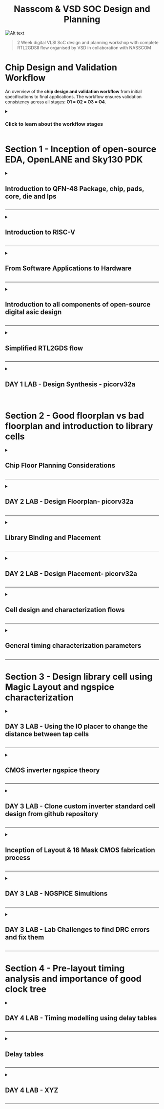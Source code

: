 <div align="center">

# Nasscom & VSD SOC Design and Planning

</div>


![Alt text](assets/Cover.png)
> 2 Week digital VLSI SoC design and planning workshop with complete RTL2GDSII flow organised by VSD in collaboration with NASSCOM

<p align="justify"> 

# Chip Design and Validation Workflow

An overview of the **chip design and validation workflow** from initial specifications to final applications. The workflow ensures validation consistency across all stages: **O1 = O2 = O3 = O4**.  

<details><summary> 
  
### Click to learn about the workflow stages </summary>

## **Workflow Stages**

### **O1: Specifications (C Model)**
- The design begins with defining specifications in a high-level **C model**.
- A **testbench** (in C language) is used to validate functionality early on.

---

### **O2: RTL Design (Verilog)**
- The hardware is implemented as a **soft copy** using **RTL (Verilog)**.
- Major components:
  - **Processor**
  - **Peripherals/IPs**
  - **Analog IPs**
- The design is synthesized, producing a **Gate-Level Netlist** for further validation.

---

### **O3: SoC Integration**
- Modules (processor, peripherals, macros, and analog IPs) are integrated into a **System-on-Chip (SoC)**.
- Physical design steps include:
  - **Floorplanning**
  - **Placement**
  - **Routing**
- The design undergoes:
  - **Design Rule Checks (DRC)**
  - **Layout vs. Schematic (LVS)**  
- Output: **GDSII file** for fabrication.
  
---

### **O4: Final Chip Design**
- The final chip design includes **peripherals** operating in the target frequency range.
- The **testbench** continues validating the design to ensure:
  - **O1 = O2 = O3 = O4**

---

Below are the diagrams that visually represent the chip design workflow:

### Workflow Stages (O1 to O3)
<div align="center">
  <img src="assets/Chipdesign1.jpg" alt="Chip Design Workflow - O1 to O3">
</div>

### Final Validation and Applications (O4)
<div align="center">
  <img src="assets/Chipdesign2.jpg" alt="Chip Design Validation and Applications - O4">
</div>
</details>
</p>

# Section 1 - Inception of open-source EDA, OpenLANE and Sky130 PDK 

<details>
<summary> 

## Introduction to QFN-48 Package, chip, pads, core, die and Ips 
</summary>

### Overview of an Embedded Board Design
<div align="center">
  <img src="assets/EmbeddedBoardDesign.png" alt="Embedded Board Design">
</div>

### Inside a Package
<div align="center">
  <img src="assets/Package.png" alt="Package View">
</div>

### Connecting the chip to the pins 
<div align="center">
  <img src="assets/ChipToPin.png" alt="Chip to pins connections">
</div>

### Chip Overview
<div align="center">
  <img src="assets/ChipOverview.png" alt="Chip Overview">
</div>

<br />
<p align="justify"> 
Foundry IPs are pre-designed and pre-verified blocks provided by semiconductor foundries to streamline chip design. These include critical components such as analog-to-digital converters (ADCs), digital-to-analog converters (DACs), SRAM, GPIO interfaces, and Phase-Locked Loops (PLLs).

For example, the PLL is a crucial IP block in chip design. Its primary function is to take an input clock signal (which may be of lower frequency) and generate a stable output clock signal at a higher frequency, phase-locked to the input. This is essential for processors to operate at their required high-frequency clock rates while maintaining synchronization with the input clock source.

By using foundry IPs, designers save time and effort, leveraging proven and reliable building blocks optimized for the foundry's process technology.
</p>
</details>

---

<details>
<summary> 

## Introduction to RISC-V
</summary>

### RISC-V Architecture Implementation
<div align="center">
  <img src="assets/riscv.png" alt="RISC-V">
</div>
<p align="justify"> 
<br />
RISC-V Architecture specifications can be implemented in the Layout using a HDL.
</p>
</details>

---

<details>
<summary> 

## From Software Applications to Hardware
</summary>

### Software Flow
<div align="center">
  <img src="assets/swflow.png" alt="Software Flow">
</div>
<br />
<p align="justify"> 
To run an application on hardware, several processes occur. The application enters the system software, which converts it into binary language. Key components of system software include the Operating System (OS), compiler, and assembler.  
<br />
<br />
The OS produces functions in high-level languages (e.g., C, C++, Java), which the compiler converts into hardware-specific instructions. These instructions are then processed by the assembler, which translates them into binary code (machine language). Finally, this binary code is fed to the hardware, enabling it to execute the required functions.
</p>

### Stopwatch App as an example
<div align="center">
  <img src="assets/stopwatchex.png" alt="Stopwatch App">
</div>
<br />
<p align="justify"> 
For instance, consider a stopwatch app running on a RISC-V core. The operating system generates a small C function, which is processed by the compiler to produce RISC-V instructions. These instructions are then passed through an assembler, which converts them into binary code. This binary code is subsequently loaded onto the chip's layout for execution.
</p>

### Instruction Set Architecture (ISA)
<div align="center">
  <img src="assets/isa.png" alt="ISA">
</div>
<br />
<p align="justify"> 
The instructions, which are part of the Instruction Set Architecture (ISA), are written in assembly language or high-level language. These are passed through an assembler (or compiler), which converts them into machine code (binary format) that the hardware can understand and execute. The RTL (Register Transfer Level) description, written in a hardware description language (e.g., Verilog or VHDL), is synthesized into a netlist (a representation of the design in terms of logic gates). This netlist is then used in the physical design process to create a layout, which represents the actual physical implementation of the circuit on silicon.
</p>

### ISA -> RTL & Synthesis -> Physical Design
<div align="center">
  <img src="assets/breakdown.png" alt="Breakdown">
</div>
<br />
<p align="justify"> 
This course is divided into three distinct parts:
<br />

- RISC-V ISA
- RTL and synthesis of RISC-V based CPU core - picorv32
- Physical design implementation of picorv32
</p>
</details>

---

<details>
<summary> 

## Introduction to all components of open-source digital asic design
</summary>
<p align="justify"> 
For open-source ASIC design implementation, we need the following enablers available in open-source versions:
<br />

- RTL Designs
- EDA Tools
- PDK Data
</p>

<p align="justify"> 
Initially, IC design and fabrication were closely tied and limited to companies like TI and Intel. In 1979, Lynn Conway and Carver Mead introduced the idea of separating design from fabrication by developing structured methodologies based on λ-design rules, which led to the first VLSI book, *Introduction to VLSI Systems*. This approach gave rise to "fabless" companies focused on design and "pure play fabs" for fabrication.
<br /><br />
The interface between designers and fabs became a set of files called "Process Design Kits" (PDKs), which include device models, design rules, and libraries. Due to the sensitive nature of PDKs, they were previously distributed only under NDAs.
<br /><br />
However, in 2020, Google collaborated with Skywater to open-source the 130nm PDK, making it the first open-source PDK release.
</p>

<br />

<div align="center">
  <img src="assets/ASICreq.png" alt="ASIC Requirements">
</div>

<br />

### Is Sky130nm still in use?
<div align="center">
  <img src="assets/130old.png" alt="Is sky130 old?">
</div>

<br />

<p align="justify"> 
The 130nm process accounts for 6% of the market share in pure-play IC foundry sales. It remains relevant due to its cost-effectiveness for applications that don't require the advanced performance of smaller nodes.
</p>

### Is Sky130nm fast?
<div align="center">
  <img src="assets/130fast.png" alt="Is sky130 fast?">
</div>

<br />

<p align="justify"> 
The 130nm process can still achieve high performance. For instance, Intel's Pentium 4 Extreme Edition ran at 3.46 GHz, and the OSU team achieved a 327 MHz clock frequency for a single-cycle RV32i CPU in post-layout simulations. A pipelined version can exceed 1 GHz. Additionally, using the Sky130 PDK, the RV32i design achieved a 398 MHz frequency with a 33.8 pJ PDP, demonstrating that 130nm can still deliver competitive speeds.
</p>

### EDA Tools
<div align="center">
  <img src="assets/EDAtools.png" alt="EDA Tools">
</div>

<br />

<p align="justify"> 
ASIC design is a complex process involving numerous steps, methodologies, and EDA tools. These elements are integrated into an ASIC flow, a software that combines various tools to execute the design process.
</p>
</details>

---

<details>
<summary> 

## Simplified RTL2GDS flow
</summary>

### RTL2GDS flow
<div align="center">
  <img src="assets/RTL2GDSIIflow.png" alt="RTL2GDSII flow">
</div>
<br />

### Chip Floor Planning
<div align="center">
  <img src="assets/ChipFloorPlanning.png" alt="Chip Floor Planning">
</div>
<br />

### Macro Floor Planning
<div align="center">
  <img src="assets/MacroFloorPlanning.png" alt="Macro Floor Planning">
</div>
<br />

### Power Planning
<div align="center">
  <img src="assets/PowerPlanning.png" alt="Power Planning">
</div>
<br />

### Placement
<div align="center">
  <img src="assets/Placement.png" alt="Placement">
</div>
<br />

<div align="center">
  <img src="assets/Placement2.png" alt="Placement2">
</div>
<br />

### Clock Tree Synthesis
<div align="center">
  <img src="assets/ClockTreeSynthesis.png" alt="Clock Tree Synthesis">
</div>
<br />

### Routing
<div align="center">
  <img src="assets/Routing.png" alt="Routing">
</div>
<br />

### SignOff
<div align="center">
  <img src="assets/SignOff.png" alt="SignOff">
</div>
<br />

</details>

---

<details>
<summary> 

## DAY 1 LAB -  Design Synthesis - picorv32a 
</summary>
<p align="justify"> 

Aim is to run 'picorv32a' design synthesis using OpenLANE flow and generate necessary outputs and then calculate the flop ratio.

### To run Design Synthesis - picorv32a using OpenLANE flow

Commands to invoke the OpenLANE flow and perform synthesis

```bash
# Navigate to the OpenLANE flow directory
cd Desktop/work/tools/openlane_working_dir/openlane

# Use the alias 'docker' for the long Docker run command
# This alias simplifies invoking the OpenLANE Docker container
docker

```
```tcl
# Launch the OpenLANE flow in interactive mode
./flow.tcl -interactive

# Load the OpenLANE package for proper functionality
package require openlane 0.9

# Prepare the design environment for 'picorv32a' by creating necessary files and directories
prep -design picorv32a

# Run synthesis for the prepared design
run_synthesis

# Exit the OpenLANE flow interface
exit

# Exit the Docker container
exit

```

#### Terminal screenshots:

<div align="center">
  <img src="assets/one.png" alt="Screenshot of running command">
</div>
<br />

<div align="center">
  <img src="assets/two.png" alt="Screenshot of running command">
</div>
<br />

### To Calculate Flip Flop Ratio

#### Formulae:

```math
Flop\ Ratio = \frac{Number\ of\ D\ Flip\ Flops}{Total\ Number\ of\ Cells}
```
<br />

```math
Percentage\ of\ DFF's = Flop\ Ratio * 100
```
<br />

#### Terminal screenshots:

<div align="center">
  <img src="assets/three.png" alt="Screenshot of running command">
</div>
<br />

<div align="center">
  <img src="assets/four.png" alt="Screenshot of running command">
</div>
<br />

#### Highlighted Values for computation:

<div align="center">
  <img src="assets/five.png" alt="Screenshot of running command">
</div>
<br />

<div align="center">
  <img src="assets/six.png" alt="Screenshot of running command">
</div>
<br />

#### Calculation of Flop Ratio and DFF % from synthesis statistics report file:
<br />

```math
Flop\ Ratio = \frac{1613}{14876} = 0.108429
```
<br />

```math
Percentage\ of\ DFF's = 0.108429 * 100 = 10.8429\ \%
```
<br />

All picorv32a logs, reports and results can be found here:

[Section 1 Run - 02-12_18-45](https://github.com/rmahathi/nasscom-soc-design-and-planning/tree/main/02-12_18-45)

</p>
</details>
<br />

# Section 2 - Good floorplan vs bad floorplan and introduction to library cells

<details>
<summary> 

## Chip Floor Planning Considerations
</summary>

### 1. Identifying the Width of the Die and Core
<br />

<div align="center">
  <img src="assets/diecore.png" alt="diecore">
</div>
<br />

<p align="justify"> 

To determine the Utilization Factor and Aspect Ratio, the height and width of core and die areas must first be defined.

- Core is the area in a chip used for placing all the logic cells and components. It is where the logic resides in a chip.

- Die is the area encircling the core, used for placing I/O-related components.  

The height and width of the core area depend on the design's netlist. These are based on the number of components required to execute the logic. The die area's height and width depend on the core's dimensions.  

</p>

<div align="center">
  <img src="assets/netlist.png" alt="netlist">
</div>
<br />

For example, consider a netlist with two logic gates and two flip-flops, each with an area of 1 sq. unit. The total core area required is 4 sq. units.  

<div align="center">
  <img src="assets/netlist2.png" alt="netlist">
</div>
<br />

Area occupied by the above netlist on a silicon wafer

<div align="center">
  <img src="assets/netlist3.png" alt="netlist">
</div>
<br />

#### Utilization Factor 
Utilization Factor is the ratio of the core area occupied by the netlist to the total core area.  
For a good FloorPlan, the Utilization Factor should never be '1' to allow space for additional logic.  

```math
Utilization\ Factor = \frac{Area\ occupied\ by\ netlist}{Total\ core\ area}
```

#### Aspect Ratio 
Aspect Ratio is the ratio of the core's height to its width.  
If the Aspect Ratio is '1', the core is square. Otherwise, it is rectangular.  

```math
Aspect\ Ratio = \frac{Height\ of\ the\ core}{Width\ of\ the\ core}
```

#### Calculations
 
<div align="center">
  <img src="assets/netlist4.png" alt="netlist">
</div>
<br />

```math
Utilization\ Factor = \frac{4\ sq.\ units}{4\ sq.\ units} = 1
```

```math
Aspect\ Ratio = \frac{2\ units}{2\ units} = 1\ (Square\ core)
```

### 2. Define Locations of Pre-Placed Cells

Pre-placing cells refers to reusing pre-designed blocks (e.g., memory, comparators, MUX). These blocks are called macros or IPs.  

<div align="center">
  <img src="assets/prepl.png" alt="preplaced_cell">
</div>
<br />

<div align="center">
  <img src="assets/prepl2.png" alt="preplaced_cell">
</div>
<br />

<div align="center">
  <img src="assets/prepl3.png" alt="preplaced_cell">
</div>
<br />

Macros should be placed close to input pins for reduced wiring length. They are placed during the Floorplan stage, with placement blockages defined to prevent standard cells from being placed nearby, and they also reduce Time-to-Market.  

### 3. Surround Pre-Placed cells with De-Coupling Capacitors
<br />

<div align="center">
  <img src="assets/decoup.png" alt="placement_decoupling_capacitor">
</div>
<br />
<p align="justify"> 
Decoupling capacitors are used in SoC design near high-power-demanding blocks or macros to stabilize voltage by locally storing charge. They charge when signals switch from 0 to 1 and supply energy during peak current demands, reducing the reliance on distant power sources. The power supply wires have inherent resistance and inductance, which cause a voltage drop during current flow, leading to a slightly reduced voltage at the load (Vdd' < Vdd). This voltage drop becomes more pronounced over larger physical distances, making it difficult to maintain stable voltage levels. 
</p>
<div align="center">
  <img src="assets/noisemargin.png" alt="noisemargin">
</div>
<br />

If the drop pushes the voltage below the noise margin, the circuit may enter an undefined state, resulting in failures or incorrect outputs. 

<div align="center">
  <img src="assets/decoup2.png" alt="placement_decoupling_capacitor">
</div>
<br />

Decoupling capacitors mitigate this by supplying the required energy locally during switching, ensuring stable operation and preventing voltage drops from falling below safe levels.

<div align="center">
  <img src="assets/decoup3.png" alt="placement_decoupling_capacitor">
</div>
<br />

### 4. Power Planning 

In power planning for SoC design, consider a macro where a 16-bit orange bus carries a 0-to-1 signal. Being far from the power source introduces voltage drops due to resistance and inductance in the supply wires.

<div align="center">
  <img src="assets/pow.png" alt="power_planning">
</div>
<br />

To handle signal transitions, drivers (e.g., inverters) are employed. An inverter converts the input signal to its complement (0 to 1 or 1 to 0), driving the next stage effectively.

<div align="center">
  <img src="assets/pow1.png" alt="power_planning">
</div>
<br />

1-to-0 Transition - Ground Bounce:

In a 1-to-0 transition, the previously charged nodes discharge rapidly to ground. If all 16 bits discharge at once, the ground potential may fluctuate, causing a phenomenon called ground bounce. This occurs due to inductance in the ground path, leading to temporary voltage spikes. If the ground bounce crosses the noise margin, it can cause unpredictable behavior, further increasing the risk of errors in circuit operation.

<div align="center">
  <img src="assets/pow2.png" alt="power_planning">
</div>
<br />

0-to-1 Transition - Voltage Drop:

When a 0-to-1 transition occurs, the driver charges the load capacitance of the connected circuit. This charging demands significant current, especially for all 16 bits transitioning simultaneously. A voltage drop across the supply wires may occur due to the high current demand, reducing Vdd' and risking a voltage level near or below the noise margin. If the voltage drops significantly, the circuit can enter an undefined state, leading to unreliable outputs.

<div align="center">
  <img src="assets/pow4.png" alt="power_planning">
</div>
<br />

Simultaneous Switching Problem:

When multiple signals (0-to-1 or 1-to-0) switch at the same time, the cumulative current demand rises sharply. For a 0-to-1 transition, the power supply must provide a surge of current to charge the capacitors, while for a 1-to-0 transition, a large discharge current flows to ground. Both cases can result in severe voltage drops or ground bounce due to the limitations of a single-point power supply.

<div align="center">
  <img src="assets/pow5.png" alt="power_planning">
</div>
<br />

Solution: Power Mesh
The solution is to replace the single-point power supply with a power mesh. A power mesh distributes Vdd and ground throughout the chip using a network of interconnected wires, reducing the resistance and inductance between the source and various blocks. By bringing power closer to the loads and reducing the effective distance, the voltage drop and ground bounce are minimized. The power mesh ensures that all parts of the circuit can access stable supply and ground levels, even during peak current demands, maintaining signal integrity and preventing undefined states.

<div align="center">
  <img src="assets/pow6.png" alt="power_planning">
</div>
<br />

### 5. Pin Placement 

Pin placement impacts wire length and connectivity. Pins must be placed to minimize wire length.  
For example, an input pin driving two blocks should be near them.  

<div align="center">
  <img src="assets/pls1.png" alt="pin_placement">
</div>
<br />

In effective pin placement:  
1. Pin order is based on connectivity, not sequence.  
2. Clock pins are larger due to their importance and susceptibility to delays.  

<div align="center">
  <img src="assets/pls2.png" alt="pin_placement">
</div>
<br />

### 6. Logical Cell Placement Blockage

Placement blockages outside the core and inside the die prevents automated placement and routing tool from placing any other cells into the the pin-dedicated area.

<div align="center">
  <img src="assets/block.png" alt="cell_placement_blockage">
</div>
<br />

</details>

---

<details>
<summary> 

## DAY 2 LAB -  Design Floorplan- picorv32a 

</summary>

<p align='justify'>
Before initiating the floorplan stage, designers must verify and adjust crucial switches that control the floorplan's characteristics. These configuration parameters, including utilization factor and aspect ratio, must align with the project's specific requirements to ensure optimal floorplan execution. A proper review of these switches helps prevent potential issues and ensures the floorplan process proceeds as intended.
</p>

<div align="center">
  <img src="assets/eight.png" alt="Screenshot">
</div>
<br />
<div align="center">
  <img src="assets/nine.png" alt="Screenshot">
</div>
<br />
<div align="center">
  <img src="assets/ten.png" alt="Screenshot">
</div>
<br />
<div align="center">
  <img src="assets/eleven.png" alt="Screenshot">
</div>
<br />
<div align="center">
  <img src="assets/twelve.png" alt="Screenshot">
</div>
<br />

### To run Design Floorplan - picorv32a using OpenLANE flow

Commands to invoke the OpenLANE flow and run floorplan

```bash
# Navigate to the OpenLANE flow directory
cd Desktop/work/tools/openlane_working_dir/openlane

# Use the alias 'docker' for the long Docker run command
# This alias simplifies invoking the OpenLANE Docker container
docker

```
```tcl
# Launch the OpenLANE flow in interactive mode
./flow.tcl -interactive

# Load the OpenLANE package for proper functionality
package require openlane 0.9

# Prepare the design environment for 'picorv32a' by creating necessary files and directories
prep -design picorv32a

# Run synthesis for the prepared design
run_synthesis

# Initialize the floorplan for the design
init_floorplan

# Place the IO pins in the design
place_io

# Insert tap cells and decoupling capacitors
tap_decap_or

# Generate the power grid
run_power_grid_generation

# Perform detailed floorplanning after power grid generation
run_floorplan

```
<br />
<div align="center">
  <img src="assets/thirteen.png" alt="Screenshot">
</div>
<br />
<div align="center">
  <img src="assets/fourteen.png" alt="Screenshot">
</div>
<br />
<div align="center">
  <img src="assets/fifteen.png" alt="Screenshot">
</div>
<br />
<div align="center">
  <img src="assets/sixteen.png" alt="Screenshot">
</div>
<br />
<div align="center">
  <img src="assets/seventeen.png" alt="Screenshot">
</div>
<br />
<div align="center">
  <img src="assets/eighteen.png" alt="Screenshot">
</div>
<br />
<br />
<div align="center">
  <img src="assets/nineteen.png" alt="Screenshot">
</div>
<br />
<div align="center">
  <img src="assets/twenty.png" alt="Screenshot">
</div>
<br />

Steps to Open Magic

```
magic -T /home/vsduser//Desktop/work/tools/openlane_working_dir/pdks/sky130A/libs.tech/magic/sky130A.tech lef read ../../tmp/merged.lef def read picorv32a.floorplan.def &
```
<br />
<div align="center">
  <img src="assets/twentyone.png" alt="Screenshot">
</div>
<br />
<div align="center">
  <img src="assets/twentytwo.png" alt="Screenshot">
</div>
<br />

### Calculate the die area in microns from the values in floorplan def.

```math
1000\ Unit\ Distance = 1\ Micron
```

```math
Die\ width\ in\ unit\ distance = 660685 - 0 = 660685 
```
  
```math
Die\ height\ in\ unit\ distance = 671405 - 0 = 671405
```

```math
Distance\ in\ microns = \frac{Value\ in\ Unit\ Distance}{1000}
```

```math
Die\ width\ in\ microns = \frac{660685}{1000} = 660.685\ Microns
```

```math
Die\ height\ in\ microns = \frac{671405}{1000} = 671.405\ Microns
```

```math
Area\ of\ die\ in\ microns = 660.685 * 671.405 = 443587.212425\ Square\ Microns
```

<br />
<div align="center">
  <img src="assets/twentythree.png" alt="Screenshot">
</div>
<br />
<div align="center">
  <img src="assets/twentyfour.png" alt="Screenshot">
</div>
<br />

All picorv32a logs, reports and results can be found here:

[Section 2 Run - 11-01_08-49)](https://github.com/rmahathi/nasscom-soc-design-and-planning/tree/main/11-01_08-49)

</details>

---

<details>
<summary> 

## Library Binding and Placement
</summary>

<div align="center">
  <img src="assets/libbin.png" alt="libbin">
</div>
<br />

<div align="center">
  <img src="assets/libbin1.png" alt="libbin">
</div>
<br />

<div align="center">
  <img src="assets/libbin2.png" alt="libbin">
</div>
<br />

Repeaters, also known as buffers, are essential components in digital designs to recondition and regenerate signals, 
ensuring that they maintain their integrity over long distances. These buffers help replicate the original signal and send 
it again without degradation. In the placement process, buffers are strategically placed based on slew analysis to optimize 
signal quality and timing, preventing signal degradation or delays. This ensures the overall performance of the design by 
maintaining proper signal strength and timing across the chip.
<br />

<div align="center">
  <img src="assets/libbin3.png" alt="libbin">
</div>
<br />

<div align="center">
  <img src="assets/libbin4.png" alt="libbin">
</div>
<br />

</details>

---

<details>
<summary> 

## DAY 2 LAB -  Design Placement- picorv32a 

</summary>

### To run Design Placement - picorv32a using OpenLANE flow

Commands to invoke the OpenLANE flow and run placement

```tcl
# Previous section sets up the design environment for 'picorv32a'
# Performs synthesis to generate a gate-level netlist
# Initializes the floorplan, places IO pins, inserts tap cells and decoupling capacitors, generates the power grid, and completes the detailed floorplanning process to prepare the design for placement and routing.

# Perform global placement
run_placement

```

<div align="center">
  <img src="assets/twentyfive.png" alt="Screenshot">
</div>
<br />

<div align="center">
  <img src="assets/twentysix.png" alt="Screenshot">
</div>
<br />

Steps to Open Magic

```
magic -T /home/vsduser//Desktop/work/tools/openlane_working_dir/pdks/sky130A/libs.tech/magic/sky130A.tech lef read ../../tmp/merged.lef def read picorv32a.placement.def &
```

<div align="center">
  <img src="assets/twentyseven.png" alt="Screenshot">
</div>
<br />

<div align="center">
  <img src="assets/twentyeight.png" alt="Screenshot">
</div>
<br />

<div align="center">
  <img src="assets/twentynine.png" alt="Screenshot">
</div>
<br />

</details>

---

<details>
<summary> 

## Cell design and characterization flows

</summary>

### Cell Design Flow

<br />
<div align="center">
  <img src="assets/celldes1.png" alt="CellDesign">
</div>
<br />
<br />
<div align="center">
  <img src="assets/celldes2.png" alt="CellDesign">
</div>
<br />
<br />
<div align="center">
  <img src="assets/celldes3.png" alt="CellDesign">
</div>
<br />

### Inputs

- DRC & LVS Rules 

<br />
<div align="center">
  <img src="assets/celldes4.png" alt="CellDesign">
</div>
<br />

- SPICE Models

<br />
<div align="center">
  <img src="assets/celldes5.png" alt="CellDesign">
</div>
<br />

- Library & User Defined Specifications

<br />
<div align="center">
  <img src="assets/celldes6.png" alt="CellDesign">
</div>
<br />
<br />
<div align="center">
  <img src="assets/celldes7.png" alt="CellDesign">
</div>
<br />
<br />
<div align="center">
  <img src="assets/celldes8.png" alt="CellDesign">
</div>
<br />
<br />
<div align="center">
  <img src="assets/celldes9.png" alt="CellDesign">
</div>
<br />
<br />
<div align="center">
  <img src="assets/celldes10.png" alt="CellDesign">
</div>
<br />

### Design 

- Circuit Design

<br />
<div align="center">
  <img src="assets/celldes11.png" alt="CellDesign">
</div>
<br />

- Layout Design

<br />
<div align="center">
  <img src="assets/celldes12.png" alt="CellDesign">
</div>
<br />

- Characterization Flow

  <b>STEP 1: Read in the Model Files</b><br>
Load the necessary model files (such as process libraries, PDK files, or any predefined models) that are required for the characterization of the cells.<br><br>
  <b>STEP 2: Read the Extracted SPICE Netlist</b><br>
Import the SPICE netlist generated for the design, which contains the circuit elements (such as transistors, resistors, capacitors) and their connections.<br><br>
  <b>STEP 3: Recognize the Behavior of the Buffer</b><br>
Identify and analyze the behavior of the buffer cells in the netlist, focusing on how they condition and regenerate the signal.<br><br>
  <b>STEP 4: Read Subcircuits of the Inverter</b><br>
Extract and analyze the subcircuits related to inverters (which are often used for logic operations in the library) to model their performance accurately.<br><br>
  <b>STEP 5: Attach Necessary Power Sources</b><br>
Ensure that the power sources (such as VDD, ground) are connected correctly to the cells and subcircuits, enabling proper functionality during simulations.<br><br>
  <b>STEP 6: Apply the Stimulus</b><br>
Apply test stimulus (input signals) to the buffer and inverter cells, simulating realistic input conditions like rising and falling edges, transitions, and signal patterns.<br><br>
  <b>STEP 7: Provide Necessary Output Capacitances</b><br>
Define the output capacitances that are connected to the output of the cells to simulate the load conditions for the buffer and inverter circuits.<br><br>
  <b>STEP 8: Provide Necessary Simulation Commands</b><br>
Set up and run the necessary simulation commands (e.g., .tran for transient analysis) to obtain results like delays, rise/fall times, and power consumption.<br><br>

<br />
<div align="center">
  <img src="assets/celldes13.png" alt="CellDesign">
</div>
<br />


</details>

---

<details>
<summary> 

## General timing characterization parameters

</summary>

### Characterization Setup

<br />
<div align="center">
  <img src="assets/timchr1.png" alt="TimingCharacteristic 1">
</div>
<br />

### 1. Timing Threshold

### Slew Rate Thresholds
The slew rate defines the rate of change of a signal's voltage level. Thresholds for rising and falling transitions help quantify the slew rate by identifying specific voltage levels at which these transitions begin and end.

<b>slew_low_rise_thr (Lower Threshold for Rising Signal Transition):</b><br />
Represents the lower bound of the rising edge of a signal transition, commonly set to 20% of the signal's maximum amplitude (from 0). This point is where the signal starts to significantly rise.

<div align="center">
  <img src="assets/timchr2.png" alt="TimingCharacteristic 2">
</div>
<br />

<b>slew_high_rise_thr (Upper Threshold for Rising Signal Transition):</b><br />
Represents the upper bound of the rising edge of a signal transition, commonly set to 80% of the signal's maximum amplitude. This point is where the signal has nearly completed its rise.

<div align="center">
  <img src="assets/timchr3.png" alt="TimingCharacteristic 3">
</div>
<br />

<b>slew_low_fall_thr (Lower Threshold for Falling Signal Transition):</b><br />
Represents the lower bound of the falling edge of a signal transition, commonly set to 20% of the signal's maximum amplitude. This point indicates where the signal starts to significantly fall.

<div align="center">
  <img src="assets/timchr4.png" alt="TimingCharacteristic 4">
</div>
<br />

<b>slew_high_fall_thr (Upper Threshold for Falling Signal Transition):</b><br />
Represents the upper bound of the falling edge of a signal transition, commonly set to 80% of the signal's maximum amplitude. This point indicates where the signal has almost completed its fall.

<div align="center">
  <img src="assets/timchr5.png" alt="TimingCharacteristic 5">
</div>
<br />

### Input Signal Thresholds

<b>in_rise_thr (Threshold for Input Signal Rising Edge):</b><br />
Represents the threshold level for the input signal's rising edge, typically set to 50% of the signal's maximum amplitude. This point is used for accurate timing analysis of the input transition.

<div align="center">
  <img src="assets/timchr6.png" alt="TimingCharacteristic 6">
</div>
<br />

<b>in_fall_thr (Threshold for Input Signal Falling Edge):</b><br />
Represents the threshold level for the input signal's falling edge, typically set to 50% of the signal's maximum amplitude. This point is used to determine the critical timing of the input descent.

<div align="center">
  <img src="assets/timchr8.png" alt="TimingCharacteristic 8">
</div>
<br />

### Output Signal Thresholds

<b>out_rise_thr (Threshold for Output Signal Rising Edge):</b><br />
Represents the threshold level for the output signal's rising edge, typically set to 50% of the signal's maximum amplitude. This point is crucial for measuring propagation delays and output transition timing.

<div align="center">
  <img src="assets/timchr7.png" alt="TimingCharacteristic 7">
</div>
<br />

<b>out_fall_thr (Threshold for Output Signal Falling Edge):</b><br />
Represents the threshold level for the output signal's falling edge, typically set to 50% of the signal's maximum amplitude. This point is used to measure the timing when the output signal is transitioning downward.

<div align="center">
  <img src="assets/timchr9.png" alt="TimingCharacteristic 9">
</div>
<br />

### 2. Propagation Delay 

```math
\mathbf{Delay} = \text{time(out\_fall\_thr)} - \text{time(in\_rise\_thr)}
```

<br />
<div align="center">
  <img src="assets/timchr10.png" alt="TimingCharacteristic 9">
</div>
<br />

A negative propagation delay can occur when the output signal changes before the input signal reaches its threshold. This can happen if a higher, incorrect threshold is chosen for the input signal, as it fails to account for the actual timing relationship, leading to skewed or misleading delay calculations.
<div align="center">
  <img src="assets/timchr11.png" alt="TimingCharacteristic 9">
</div>
<br />

Negative delay can occur even with the correct 50% threshold if the input signal has a high slew rate. This is because the steep input transition skews the timing relationship, causing the output to react faster or appear delayed incorrectly. Proper slew rate control is crucial for accurate timing analysis.

<div align="center">
  <img src="assets/timchr12.png" alt="TimingCharacteristic 9">
</div>
<br />

<div align="center">
  <img src="assets/timchr13.png" alt="TimingCharacteristic 9">
</div>
<br />

### 3. Transition Time

### Transition Time (Rise)
Transition time for a rising edge refers to the time taken by a signal to change from a low voltage level to a high voltage level. It is a critical parameter in digital circuits, impacting the speed at which signals propagate through logic gates and affecting overall circuit performance.

```math
\mathbf{\text{Transition Time (Rise)}} = \text{time(slew\_high\_rise\_thr)} - \text{time(slew\_low\_rise\_thr)}
```

### Transition Time (Fall)
Transition time for a falling edge is the time it takes for a signal to change from a high voltage level to a low voltage level. Like the rise transition time, the fall transition time plays a significant role in the timing characteristics and performance of digital circuits, influencing how quickly signals can switch between states.

```math
\mathbf{\text{Transition Time (Fall)}} = \text{time(slew\_high\_fall\_thr)} - \text{time(slew\_low\_fall\_thr)}
```
<br />
<div align="center">
  <img src="assets/timchr14.png" alt="TimingCharacteristic 9">
</div>
<br />

</details>

---

# Section 3 - Design library cell using Magic Layout and ngspice characterization

<details>
<summary> 

## DAY 3 LAB - Using the IO placer to change the distance between tap cells
</summary>

```bash

# Set IO mode to 2 (unequally spaced pins)
set ::env(FP_IO_MODE) 2

# Execute floorplanning again
run_floorplan

```

<div align="center">
  <img src="assets/thirty.png" alt="Screenshot">
</div>
<br />

<div align="center">
  <img src="assets/thirtyone.png" alt="Screenshot">
</div>
<br />

<div align="center">
  <img src="assets/thirtytwo.png" alt="Screenshot">
</div>
<br />

<div align="center">
  <img src="assets/thirtythree.png" alt="Screenshot">
</div>
<br />

</details>

---

<details>
<summary> 

## CMOS inverter ngspice theory
</summary>

<br />
<div align="center">
  <img src="assets/spice1.png" alt="Spice1"> 
</div>

<div align="center">
  <img src="assets/spice2.png" alt="Spice2">
</div>

<div align="center">
  <img src="assets/spice3.png" alt="Spice3">
</div>

<div align="center">
  <img src="assets/spice4.png" alt="Spice4">
</div>

<div align="center">
  <img src="assets/spice5.png" alt="Spice5">
</div>

<div align="center">
  <img src="assets/spice6.png" alt="Spice6">
</div>

<div align="center">
  <img src="assets/spice7.png" alt="Spice7">
</div>

<div align="center">
  <img src="assets/spice8.png" alt="Spice8">
</div>

<div align="center">
  <img src="assets/spice9.png" alt="Spice9">
</div>

<div align="center">
  <img src="assets/spice10.png" alt="Spice10">
</div>

<div align="center">
  <img src="assets/spice11.png" alt="Spice11">
</div>

<div align="center">
  <img src="assets/spice12.png" alt="Spice12">
</div>

<div align="center">
  <img src="assets/spice13.png" alt="Spice13">
</div>

<div align="center">
  <img src="assets/spice14.png" alt="Spice14">
</div>

<div align="center">
  <img src="assets/spice15.png" alt="Spice15">
</div>

<div align="center">
  <img src="assets/spice16.png" alt="Spice16">
</div>

<div align="center">
  <img src="assets/spice17.png" alt="Spice17">
</div>

<div align="center">
  <img src="assets/spice18.png" alt="Spice18">
</div>

<div align="center">
  <img src="assets/spice19.png" alt="Spice19">
</div>

<div align="center">
  <img src="assets/spice20.png" alt="Spice20">
</div>

<div align="center">
  <img src="assets/spice21.png" alt="Spice21">
</div>

</details>

---

<details>
<summary> 

## DAY 3 LAB - Clone custom inverter standard cell design from github repository
</summary>

```bash
# Change directory to openlane
cd Desktop/work/tools/openlane_working_dir/openlane

# Clone the repository with custom inverter design
git clone https://github.com/nickson-jose/vsdstdcelldesign

# Change into repository directory
cd vsdstdcelldesign

# Copy magic tech file to the repo directory for easy access
cp /home/vsduser/Desktop/work/tools/openlane_working_dir/pdks/sky130A/libs.tech/magic/sky130A.tech 

# Check contents to ensure file is present
ls -ltr

# Open custom inverter layout in magic
magic -T sky130A.tech sky130_inv.mag &
```

<div align="center">
  <img src="assets/thirtyfour.png" alt="Screenshot">
</div>
<br />

<div align="center">
  <img src="assets/thirtyfive.png" alt="Screenshot">
</div>
<br />

<div align="center">
  <img src="assets/thirtysix.png" alt="Screenshot">
</div>
<br />

<div align="center">
  <img src="assets/thirtyseven.png" alt="Screenshot">
</div>
<br />

</details>

---

<details>
<summary> 

## Inception of Layout & 16 Mask CMOS fabrication process
</summary>

The **16-mask CMOS process** is a sequence of photolithographic steps used in semiconductor fabrication to create CMOS (Complementary Metal-Oxide-Semiconductor) integrated circuits. Each mask in the process defines specific regions on the silicon wafer for doping, etching, or material deposition. Kunal Ghosh from VLSI System Design (VSD) provides a detailed breakdown of this process. Below is a summarized point-wise explanation based on his insights:

1. **Active Region Definition (Mask 1):**
   - The first mask is used to define the active regions where the pMOS and nMOS transistors will be formed. An opaque plate blocks UV light in certain areas during photolithography, allowing selective exposure of the photoresist. The exposed resist is then developed, and the underlying silicon nitride (Si₃N₄) is etched away in these regions. 

2. **Isolation Oxide Formation:**
   - Active regions are isolated from each other using a thick field oxide layer grown through the Local Oxidation of Silicon (LOCOS) technique. This isolation prevents electrical interference between adjacent transistors. 

3. **Well Formation (Masks 2 and 3):**
   - **N-Well Formation (Mask 2):** A mask defines regions for n-well creation in a p-type substrate. N-type dopants are introduced into these areas to form the n-wells where pMOS transistors will reside.
   - **P-Well Formation (Mask 3):** Similarly, another mask defines p-well regions in an n-type substrate (if a twin-well process is used). P-type dopants are introduced to form p-wells for nMOS transistors. 

4. **Threshold Voltage Adjustment (Masks 4 and 5):**
   - **P-Well Doping (Mask 4):** A mask is used to block the n-well regions, allowing p-type impurities (e.g., boron) to be implanted into the p-well regions to adjust the threshold voltage of nMOS transistors.
   - **N-Well Doping (Mask 5):** Conversely, another mask blocks the p-well regions, enabling n-type impurities (e.g., arsenic) to be implanted into the n-well regions to adjust the threshold voltage of pMOS transistors. 

5. **Gate Oxide Formation:**
   - The existing oxide layer, having undergone multiple processes, is stripped off using hydrofluoric (HF) acid. A high-quality gate oxide layer is then regrown to ensure optimal performance of the gate terminal. 

6. **Gate Electrode Formation (Mask 6):**
   - A layer of polysilicon is deposited over the wafer. Using Mask 6, the polysilicon is patterned to form the gate electrodes for both pMOS and nMOS transistors.

7. **Lightly Doped Drain (LDD) Implantation (Masks 7 and 8):**
   - **N-LDD Implantation (Mask 7):** A mask is used to define regions for lightly doped n-type source and drain extensions in nMOS transistors.
   - **P-LDD Implantation (Mask 8):** Another mask defines regions for lightly doped p-type source and drain extensions in pMOS transistors.

8. **Sidewall Spacer Formation:**
   - Dielectric sidewall spacers are formed on the sides of the polysilicon gates to facilitate subsequent source and drain implantations and to reduce short-channel effects.

9. **Source/Drain Implantation (Masks 9 and 10):**
   - **N+ Source/Drain Implantation (Mask 9):** A mask allows heavy n-type doping in the source and drain regions of nMOS transistors.
   - **P+ Source/Drain Implantation (Mask 10):** Another mask permits heavy p-type doping in the source and drain regions of pMOS transistors.

10. **Interlayer Dielectric Deposition:**
    - A dielectric layer, such as silicon dioxide, is deposited over the wafer to insulate the transistors from the subsequent metal interconnect layers.

11. **Contact Hole Formation (Mask 11):**
    - Using Mask 11, contact holes are etched into the dielectric layer to expose the source, drain, and gate regions for electrical connections.

12. **Metal Layer Deposition and Patterning (Masks 12 to 14):**
    - **First Metal Layer Deposition and Patterning (Mask 12):** A metal layer (e.g., aluminum) is deposited and patterned to form the first level of interconnections.
    - **Second Metal Layer Deposition and Patterning (Mask 13):** An insulating layer is added, followed by a second metal layer deposition and patterning for additional interconnections.
    - **Third Metal Layer Deposition and Patterning (Mask 14):** If required, a third metal layer is added similarly for complex interconnections.

13. **Passivation Layer Deposition (Mask 15):**
    - A passivation layer, such as silicon nitride or polyimide, is deposited over the wafer to protect the integrated circuits from environmental contaminants and mechanical damage.

14. **Bond Pad Opening (Mask 16):**
    - The final mask is used to etch openings in the passivation layer, exposing the bond pads for wire bonding during packaging.

This 16-mask process provides a comprehensive framework for fabricating CMOS integrated circuits, ensuring precise control over device characteristics and overall chip performance. 

<div align="center">
  <img src="assets/cmosfab1.png" alt="CMOSFab1">
</div>

<div align="center">
  <img src="assets/cmosfab2.png" alt="CMOSFab2">
</div>

<div align="center">
  <img src="assets/cmosfab3.png" alt="CMOSFab3">
</div>

<div align="center">
  <img src="assets/cmosfab4.png" alt="CMOSFab4">
</div>

<div align="center">
  <img src="assets/cmosfab5.png" alt="CMOSFab5">
</div>

<div align="center">
  <img src="assets/cmosfab6.png" alt="CMOSFab6">
</div>

<div align="center">
  <img src="assets/cmosfab7.png" alt="CMOSFab7">
</div>

<div align="center">
  <img src="assets/cmosfab8.png" alt="CMOSFab8">
</div>

<div align="center">
  <img src="assets/cmosfab9.png" alt="CMOSFab9">
</div>

<div align="center">
  <img src="assets/cmosfab10.png" alt="CMOSFab10">
</div>

<div align="center">
  <img src="assets/cmosfab11.png" alt="CMOSFab11">
</div>

<div align="center">
  <img src="assets/cmosfab12.png" alt="CMOSFab12">
</div>

<div align="center">
  <img src="assets/cmosfab13.png" alt="CMOSFab13">
</div>

<div align="center">
  <img src="assets/cmosfab14.png" alt="CMOSFab14">
</div>

<div align="center">
  <img src="assets/cmosfab15.png" alt="CMOSFab15">
</div>

<div align="center">
  <img src="assets/cmosfab16.png" alt="CMOSFab16">
</div>

<div align="center">
  <img src="assets/cmosfab17.png" alt="CMOSFab17">
</div>

<div align="center">
  <img src="assets/cmosfab18.png" alt="CMOSFab18">
</div>

<div align="center">
  <img src="assets/cmosfab19.png" alt="CMOSFab19">
</div>

<div align="center">
  <img src="assets/cmosfab20.png" alt="CMOSFab20">
</div>

<div align="center">
  <img src="assets/cmosfab21.png" alt="CMOSFab21">
</div>

<div align="center">
  <img src="assets/cmosfab22.png" alt="CMOSFab22">
</div>

<div align="center">
  <img src="assets/cmosfab23.png" alt="CMOSFab23">
</div>

<div align="center">
  <img src="assets/cmosfab24.png" alt="CMOSFab24">
</div>

<div align="center">
  <img src="assets/cmosfab25.png" alt="CMOSFab25">
</div>

<div align="center">
  <img src="assets/cmosfab26.png" alt="CMOSFab26">
</div>

<div align="center">
  <img src="assets/cmosfab27.png" alt="CMOSFab27">
</div>

<div align="center">
  <img src="assets/cmosfab28.png" alt="CMOSFab28">
</div>

<div align="center">
  <img src="assets/cmosfab29.png" alt="CMOSFab29">
</div>

<div align="center">
  <img src="assets/cmosfab30.png" alt="CMOSFab30">
</div>

<div align="center">
  <img src="assets/cmosfab31.png" alt="CMOSFab31">
</div>

<div align="center">
  <img src="assets/cmosfab32.png" alt="CMOSFab32">
</div>

<div align="center">
  <img src="assets/cmosfab33.png" alt="CMOSFab33">
</div>

<div align="center">
  <img src="assets/cmosfab34.png" alt="CMOSFab34">
</div>

<div align="center">
  <img src="assets/cmosfab35.png" alt="CMOSFab35">
</div>

<div align="center">
  <img src="assets/cmosfab36.png" alt="CMOSFab36">
</div>

<div align="center">
  <img src="assets/cmosfab37.png" alt="CMOSFab37">
</div>

<div align="center">
  <img src="assets/cmosfab38.png" alt="CMOSFab38">
</div>

<div align="center">
  <img src="assets/cmosfab39.png" alt="CMOSFab39">
</div>

<div align="center">
  <img src="assets/cmosfab40.png" alt="CMOSFab40">
</div>

<div align="center">
  <img src="assets/cmosfab41.png" alt="CMOSFab41">
</div>

<div align="center">
  <img src="assets/cmosfab42.png" alt="CMOSFab42">
</div>

<div align="center">
  <img src="assets/cmosfab43.png" alt="CMOSFab43">
</div>

<div align="center">
  <img src="assets/cmosfab44.png" alt="CMOSFab44">
</div>

<div align="center">
  <img src="assets/cmosfab45.png" alt="CMOSFab45">
</div>

<div align="center">
  <img src="assets/cmosfab46.png" alt="CMOSFab46">
</div>

<div align="center">
  <img src="assets/cmosfab47.png" alt="CMOSFab47">
</div>

<div align="center">
  <img src="assets/cmosfab48.png" alt="CMOSFab48">
</div>

<div align="center">
  <img src="assets/cmosfab49.png" alt="CMOSFab49">
</div>

<div align="center">
  <img src="assets/cmosfab50.png" alt="CMOSFab50">
</div>

<div align="center">
  <img src="assets/cmosfab51.png" alt="CMOSFab51">
</div>

<div align="center">
  <img src="assets/cmosfab52.png" alt="CMOSFab52">
</div>

<div align="center">
  <img src="assets/cmosfab53.png" alt="CMOSFab53">
</div>

<div align="center">
  <img src="assets/cmosfab54.png" alt="CMOSFab54">
</div>

<div align="center">
  <img src="assets/cmosfab55.png" alt="CMOSFab55">
</div>

<div align="center">
  <img src="assets/cmosfab56.png" alt="CMOSFab56">
</div>

<div align="center">
  <img src="assets/cmosfab57.png" alt="CMOSFab57">
</div>

<div align="center">
  <img src="assets/cmosfab58.png" alt="CMOSFab58">
</div>

<div align="center">
  <img src="assets/cmosfab59.png" alt="CMOSFab59">
</div>

<div align="center">
  <img src="assets/cmosfab60.png" alt="CMOSFab60">
</div>

<div align="center">
  <img src="assets/cmosfab61.png" alt="CMOSFab61">
</div>

<div align="center">
  <img src="assets/cmosfab62.png" alt="CMOSFab62">
</div>

<div align="center">
  <img src="assets/cmosfab63.png" alt="CMOSFab63">
</div>

<div align="center">
  <img src="assets/cmosfab64.png" alt="CMOSFab64">
</div>

<div align="center">
  <img src="assets/cmosfab65.png" alt="CMOSFab65">
</div>

</details>

---

<details>
<summary> 

## DAY 3 LAB - NGSPICE Simultions
</summary>

### Load the custom inverter layout in magic and explore

Identifying NMOS and PMOS 

<div align="center">
  <img src="assets/thirtyeight.png" alt="Screenshot">
</div>

<div align="center">
  <img src="assets/thirtynine.png" alt="Screenshot">
</div>

Output Y connectivity to PMOS and NMOS drain verified

<div align="center">
  <img src="assets/forty.png" alt="Screenshot">
</div>

PMOS source connectivity to VDD (here VPWR) verified

<div align="center">
  <img src="assets/fortyone.png" alt="Screenshot">
</div>

NMOS source connectivity to VSS (here VGND) verified

<div align="center">
  <img src="assets/fortytwo.png" alt="Screenshot">
</div>

###  Spice extraction of inverter in magic

```tcl
# Check current directory
pwd

# Extraction command to extract to .ext format
extract all

# Before converting ext to spice this command enables the parasitic extraction 
ext2spice cthresh 0 rthresh 0

# Converting to ext to spice
ext2spice
```

<div align="center">
  <img src="assets/fortythree.png" alt="Screenshot">
</div>

<div align="center">
  <img src="assets/fortyfour.png" alt="Screenshot">
</div>

Created spice file

<div align="center">
  <img src="assets/fortyfive.png" alt="Screenshot">
</div>

###  Editing the spice model file for analysis through simulation

Measuring unit distance in layout grid

<div align="center">
  <img src="assets/fortysix.png" alt="Screenshot">
</div>

Final edited spice file ready for ngspice simulation

```tcl

* SPICE3 file created from sky130_inv.ext - technology: sky130A

.option scale=0.01u

* Including our custom pmos nmos files

.include ./libs/pshort.lib
.include ./libs/nshort.lib

//.subckt sky130_inv A Y VPWR VGND

M1000 Y A VPWR VPWR pshort_model.0 w=37 l=23
* ad=1.44n pd=0.152m as=1.52n ps=0.156m
M1001 Y A VGND VGND nshort_model.0 w=35 l=23
* ad=1.44n pd=0.152m as=1.37n ps=0.148m  

* Adding VDD & VSS for simulation
VDD VPWR 0 3.3V
VSS VGND 0 0V

*Adding load capacitance to remove spikes in output
C6 Y 0 2fF

* Defining Input Pulse
Va A VGND PULSE (0V 3.3V 0 0.1ns 0.1ns 2ns 4ns)
C0 A VPWR 0.0774fF
C1 Y  VPWR 0.117fF
C2 A Y 0.0754fF
C3 Y VGND 0.279fF
C4 A VGND 0.45fF
C5 VPWR VGND 0.781fF
//.ends

* Specifying the type of analysis to be performed 
.tran 1n 20n
.control
run
.endc
.end

```

<div align="center">
  <img src="assets/fortyseven.png" alt="Screenshot">
</div>

### Post-layout ngspice simulations
Commands for ngspice simulation

```bash
# Command to directly load spice file for simulation to ngspice
ngspice sky130_inv.spice

#Command to Plot the graph
plot y vs time a
```

<div align="center">
  <img src="assets/fortyeight.png" alt="Screenshot">
</div>

<div align="center">
  <img src="assets/fortynine.png" alt="Screenshot">
</div>

<br />

Reduce the spikes by decreasing c-load from C3 Y VGND 0.279fF to 1fF

<div align="center">
  <img src="assets/fifty.png" alt="Screenshot">
</div>

<br />

#### Rise transition time calculation
<br />

```math
Rise\ transition\ time = Time\ taken\ for\ output\ to\ rise\ to\ 80\% - Time\ taken\ for\ output\ to\ rise\ to\ 20\%
```
```math
20\%\ of\ output = 660\ mV
```
```math
80\%\ of\ output = 2.64\ V
```
<br />

20% value
<div align="center">
  <img src="assets/fiftyone.png" alt="Screenshot">
</div>

80% value
<div align="center">
  <img src="assets/fiftytwo.png" alt="Screenshot">
</div>

<div align="center">
  <img src="assets/fiftythree.png" alt="Screenshot">
</div>

<br />

```math
Rise\ transition\ time = 2.2668- 2.18776 = 0.07904\ ns = 79.04\ ps
```
<br />

#### Fall transition time calculation
<br />

```math
Fall\ transition\ time = Time\ taken\ for\ output\ to\ fall\ to\ 20\% - Time\ taken\ for\ output\ to\ fall\ to\ 80\%
```
```math
20\%\ of\ output = 660\ mV
```
```math
80\%\ of\ output = 2.64\ V
```
<br />

20% value
<div align="center">
  <img src="assets/fiftysix.png" alt="Screenshot">
</div>

80% value
<div align="center">
  <img src="assets/fiftyseven.png" alt="Screenshot">
</div>

<div align="center">
  <img src="assets/fiftyeight.png" alt="Screenshot">
</div>

<br />

```math
Fall\ transition\ time = 4.1 - 4.05861 = 0.04139\ ns = 41.39\ ps
```
<br />

#### Cell Rise Delay Calculation
<br />

```math
Rise\ Cell\ Delay = Time\ taken\ for\ output\ to\ rise\ to\ 50\% - Time\ taken\ for\ input\ to\ fall\ to\ 50\%
```
```math
50\%\ of\ 3.3\ V = 1.65\ V
```
<br />

50% value
<div align="center">
  <img src="assets/fiftyfour.png" alt="Screenshot">
</div>

<div align="center">
  <img src="assets/fiftyfive.png" alt="Screenshot">
</div>

<br />

```math
Rise\ Cell\ Delay = 2.22076 - 2.14962 = 0.07114\ ns = 71.14\ ps
```
<br />

#### Fall Cell Delay Calculation
<br />

```math
Fall\ Cell\ Delay = Time\ taken\ for\ output\ to\ fall\ to\ 50\% - Time\ taken\ for\ input\ to\ rise\ to\ 50\%
```
```math
50\%\ of\ 3.3\ V = 1.65\ V
```
<br />

50% value
<div align="center">
  <img src="assets/fiftynine.png" alt="Screenshot">
</div>

<div align="center">
  <img src="assets/sixty.png" alt="Screenshot">
</div>

<br />

```math
Fall\ Cell\ Delay = 4.08246 - 4.05 = 0.03246\ ns = 32.46\ ps
```

</details>

--- 

<details>
<summary> 

## DAY 3 LAB - Lab Challenges to find DRC errors and fix them
</summary>

For help, look into http://opencircuitdesign.com/magic/

Link to Sky130 Periphery rules: https://skywater-pdk.readthedocs.io/en/main/rules/periphery.html

Commands to download and view the corrupted skywater process magic tech file and associated files to perform drc corrections

```bash
# Change to home directory
cd

# Command to download the lab files
wget http://opencircuitdesign.com/open_pdks/archive/drc_tests.tgz

# Since lab file is compressed command to extract it
tar xfz drc_tests.tgz

# Change directory into the lab folder
cd drc_tests

# List all files and directories present in the current directory
ls -al

# Command to view .magicrc file
gvim .magicrc

# Command to open magic tool in better graphics
magic -d XR &
```

<div align="center">
  <img src="assets/sixtyone.png" alt="Screenshot">
</div>

<div align="center">
  <img src="assets/sixtytwo.png" alt="Screenshot">
</div>

<div align="center">
  <img src="assets/sixtythree.png" alt="Screenshot">
</div>

<div align="center">
  <img src="assets/sixtyfour.png" alt="Screenshot">
</div>
<br />

### Lab Introduction to Magic and steps to load Sky130 tech-rules

Use the command magic -d XR to open the Magic tool

<div align="center">
  <img src="assets/sixtyfive.png" alt="Screenshot">
</div>
<br />

Now, select an area in the gui and guide the pointer on to the m3contact layer and press P. The selected region will be filled with m3conact.

<div align="center">
  <img src="assets/sixtysix.png" alt="Screenshot">
</div>
<br />

Now in tkcon terminal type the command cif see VIA2 , The metal 3 filled area will be filled VIA2 mask.

<div align="center">
  <img src="assets/sixtyseven.png" alt="Screenshot">
</div>
<br />

### Incorrectly implemented poly.9 simple rule correction

Poly Rules
<div align="center">
  <img src="assets/polyrules.png" alt="Screenshot">
</div>
<br />

Load the poly.9 file into the magic tool by using the command load poly.mag in tkcon terminal.

<div align="center">
  <img src="assets/sixtyeight.png" alt="Screenshot">
</div>
<br />

Check for the spacing between Poly resistor and poly in the layout and compare it with the actual value in the Skywater website. In the image below we can clearly see the error in spacing between them.

<div align="center">
  <img src="assets/sixtynine.png" alt="Screenshot">
</div>

<div align="center">
  <img src="assets/seventy.png" alt="Screenshot">
</div>
<br />

New commands inserted in sky130A.tech file to update drc

<div align="center">
  <img src="assets/seventyone.png" alt="Screenshot">
</div>

<div align="center">
  <img src="assets/seventytwo.png" alt="Screenshot">
</div>
<br />

Commands to run in tkcon window

```tcl
# Loading updated tech file
tech load sky130A.tech

# Must re-run drc check to see updated drc errors
drc check

# Selecting region displaying the new errors and getting the error messages 
drc why
```

Screenshot of magic window with rule implemented

<div align="center">
  <img src="assets/seventythree.png" alt="Screenshot">
</div>
<br />

To copy multiple cells and paste it, select the cells using "shift+s" and then draw a box around the selected cells. 

To paste it, go to the lower left corner of the area you want to place it in and click "c".

Build a ndiffusion layer on the bottom and psubstratepdiff on the top of one set of cells using "p" to fill the layer.

Build a pdiffusion layer on the bottom and nsubstratendiff on the top the other set of cells using "p" to fill the layer. Then select the cells with the layers to form a box around it and fill it with nwell using "p".

<div align="center">
  <img src="assets/seventyfour.png" alt="Screenshot">
</div>
<br />
Commands inserted in sky130A.tech file to update drc

<div align="center">
  <img src="assets/seventyfive.png" alt="Screenshot">
</div>
<br />

Re-Run the Commands in tkcon window to view magic window with rule implemented

<div align="center">
  <img src="assets/seventysix.png" alt="Screenshot">
</div>
<br />

### Incorrectly implemented nwell.4 complex rule correction

Nwell rules

<div align="center">
  <img src="assets/eightyone.png" alt="Screenshot">
</div>
<br />

Incorrectly implemented nwell.4 rule no drc violation even though no tap present in nwell

<div align="center">
  <img src="assets/eightytwo.png" alt="Screenshot">
</div>
<br />

New commands inserted in sky130A.tech file to update drc

<div align="center">
  <img src="assets/eightythree.png" alt="Screenshot">
</div>
<br />

<div align="center">
  <img src="assets/eightyfour.png" alt="Screenshot">
</div>
<br />

Run the Commands in tkcon window to view magic window with rule implemented

```tcl
# Loading updated tech file
tech load sky130A.tech

# Change drc style to drc full
drc style drc(full)

# Must re-run drc check to see updated drc errors
drc check

# Selecting region displaying the new errors and getting the error messages 
drc why
```

<div align="center">
  <img src="assets/eightyfive.png" alt="Screenshot">
</div>
<br />

### Lab challenge to find missing or incorrect rules and fix them

### Incorrectly implemented difftap.2 rule correction

Difftap rules

<div align="center">
  <img src="assets/seventyseven.png" alt="Screenshot">
</div>
<br />

Incorrectly implemented difftap.2 rule no drc violation even though spacing < 0.42u

<div align="center">
  <img src="assets/seventyeight.png" alt="Screenshot">
</div>
<br />

New commands inserted in sky130A.tech file to update drc

<div align="center">
  <img src="assets/seventynine.png" alt="Screenshot">
</div>
<br />

Re-Run the Commands in tkcon window to view magic window with rule implemented

<div align="center">
  <img src="assets/eighty.png" alt="Screenshot">
</div>
<br />

</details>

---

# Section 4 - Pre-layout timing analysis and importance of good clock tree

<details>
<summary> 

## DAY 4 LAB - Timing modelling using delay tables
</summary>

### Fix up small DRC errors and verify the design is ready to be inserted into our flow

Pre-requisites to creating a LEF file. Make sure you have these specifications met, before you proceed:-

- Condition 1: The input and output ports of the standard cell should lie on the intersection of the vertical and horizontal tracks.
- Condition 2: Width of the standard cell should be odd multiples of the horizontal track pitch.
- Condition 3: Height of the standard cell should be even multiples of the vertical track pitch.

Commands to open the custom inverter layout

```bash
# Change directory to vsdstdcelldesign
cd Desktop/work/tools/openlane_working_dir/openlane/vsdstdcelldesign

# Command to open custom inverter layout in magic
magic -T sky130A.tech sky130_inv.mag &
```

Information regarding the pitch can be found in the sky130_fd_sc_hd file located deep in the pdks directory in a file called tracks.info.

<div align="center">
  <img src="assets/eightysix.png" alt="Screenshot">
</div>
<br />

<div align="center">
  <img src="assets/eightyseven.png" alt="Screenshot">
</div>
<br />

Commands for tkcon window to set grid as tracks of locali layer

```tcl
# Get syntax for grid command
help grid

# Set grid values accordingly
grid 0.46um 0.34um 0.23um 0.17um
```

<div align="center">
  <img src="assets/eightyeight.png" alt="Screenshot">
</div>
<br />

Condition 1 verified

<div align="center">
  <img src="assets/eightynine.png" alt="Screenshot">
</div>
<br />

Condition 2 verified

```math
Horizontal\ track\ pitch = 0.46\ um
```

<br />
<div align="center">
  <img src="assets/ninety.png" alt="Screenshot">
</div>
<br />

```math
Width\ of\ standard\ cell = 1.38\ um = 0.46 * 3
```

Condition 3 verified

```math
Vertical\ track\ pitch = 0.34\ um
```

<br />
<div align="center">
  <img src="assets/ninetyone.png" alt="Screenshot">
</div>
<br />


```math
Height\ of\ standard\ cell = 2.72\ um = 0.34 * 8
```

### Save the finalized layout with custom name and open it

How to define a port? (Already done in the s/w)

<div align="center">
  <img src="assets/ninetytwo.png" alt="Screenshot">
</div>
<br />

For more information check https://github.com/nickson-jose/vsdstdcelldesign

<br />

Command for tkcon window to save the layout with custom name

```tcl
# Command to save as
save sky130_vsdinv.mag
```
<br />
<div align="center">
  <img src="assets/ninetythree.png" alt="Screenshot">
</div>
<br />

Command to open the newly saved layout

```bash
# Command to open custom inverter layout in magic
magic -T sky130A.tech sky130_vsdinv.mag &
```

<br />
<div align="center">
  <img src="assets/ninetyfour.png" alt="Screenshot">
</div>
<br />

### Generate lef from the layout

Command for tkcon window to write lef

```tcl
# lef command
lef write

#open lef file in Desktop/work/tools/openlane_working_dir/openlane/vsdstdcelldesign
less sky130_vsdinv.lef
```

<br />
<div align="center">
  <img src="assets/ninetyfive.png" alt="Screenshot">
</div>

<br />
<div align="center">
  <img src="assets/ninetysix.png" alt="Screenshot">
</div>
<br />

Screenshot of newly created lef file

<div align="center">
  <img src="assets/ninetyseven.png" alt="Screenshot">
</div>

<div align="center">
  <img src="assets/ninetyeight.png" alt="Screenshot">
</div>
<br />

### Copy the newly generated lef and associated required lib files to 'picorv32a' design 'src' directory.

Commands to copy necessary files to 'picorv32a' design 'src' directory

```bash
# Copy lef file
cp sky130_vsdinv.lef ~/Desktop/work/tools/openlane_working_dir/openlane/designs/picorv32a/src/

# List and check whether it's copied
ls ~/Desktop/work/tools/openlane_working_dir/openlane/designs/picorv32a/src/

# Copy lib files
cp libs/sky130_fd_sc_hd__* ~/Desktop/work/tools/openlane_working_dir/openlane/designs/picorv32a/src/

# List and check whether it's copied
ls ~/Desktop/work/tools/openlane_working_dir/openlane/designs/picorv32a/src/
```
<div align="center">
  <img src="assets/ninetynine.png" alt="Screenshot">
</div>
<br />

<div align="center">
  <img src="assets/xzero.png" alt="Screenshot">
</div>
<br />

### Edit 'config.tcl' to change lib file and add the new extra lef into the openlane flow

Commands to be added to config.tcl to include our custom cell in the openlane flow

```tcl

set ::env(FP_CORE_UTIL) 65
set ::env(FP_IO_VMETAL) 4
set ::env(FP_IO_HMETAL) 3

set ::env(LIB_SYNTH) "$::env(OPENLANE_ROOT)/designs/picorv32a/src/sky130_fd_sc_hd__typical.lib"
set ::env(LIB_FASTEST) "$::env(OPENLANE_ROOT)/designs/picorv32a/src/sky130_fd_sc_hd__fast.lib"
set ::env(LIB_SLOWEST) "$::env(OPENLANE_ROOT)/designs/picorv32a/src/sky130_fd_sc_hd__slow.lib"
set ::env(LIB_TYPICAL) "$::env(OPENLANE_ROOT)/designs/picorv32a/src/sky130_fd_sc_hd__typical.lib"

set ::env(EXTRA_LEFS) [glob $::env(OPENLANE_ROOT)/designs/$::env(DESIGN_NAME)/src/*.lef]
```

Edited config.tcl to include the added lef and change library to ones we added in src directory

<div align="center">
  <img src="assets/xone.png" alt="Screenshot">
</div>
<br />

<div align="center">
  <img src="assets/xtwo.png" alt="Screenshot">
</div>
<br />

### Run openlane flow synthesis with newly inserted custom inverter cell

Commands to invoke the OpenLANE flow include new lef and perform synthesis 

```bash
# Change directory to openlane flow directory
cd Desktop/work/tools/openlane_working_dir/openlane

# alias docker='docker run -it -v $(pwd):/openLANE_flow -v $PDK_ROOT:$PDK_ROOT -e PDK_ROOT=$PDK_ROOT -u $(id -u $USER):$(id -g $USER) efabless/openlane:v0.21'
# Since we have aliased the long command to 'docker' we can invoke the OpenLANE flow docker sub-system by just running this command
docker
```
```tcl
# Now that we have entered the OpenLANE flow contained docker sub-system we can invoke the OpenLANE flow in the Interactive mode using the following command
./flow.tcl -interactive

# Now that OpenLANE flow is open we have to input the required packages for proper functionality of the OpenLANE flow
package require openlane 0.9

# Now the OpenLANE flow is ready to run any design and initially we have to prep the design creating some necessary files and directories for running a specific design which in our case is 'picorv32a'
prep -design picorv32a

# Adiitional commands to include newly added lef to openlane flow
set lefs [glob $::env(DESIGN_DIR)/src/*.lef]
add_lefs -src $lefs

# Now that the design is prepped and ready, we can run synthesis using following command
run_synthesis
```

<div align="center">
  <img src="assets/xthree.png" alt="Screenshot">
</div>
<br />

<div align="center">
  <img src="assets/xfour.png" alt="Screenshot">
</div>
<br />

<div align="center">
  <img src="assets/xfive.png" alt="Screenshot">
</div>
<br />

</details>

---

<details>
<summary> 

## Delay tables
</summary>

<div align="center">
  <img src="assets/del1.png" alt="Screenshot">
</div>
<br />

<div align="center">
  <img src="assets/del3.png" alt="Screenshot">
</div>
<br />

<div align="center">
  <img src="assets/del4.png" alt="Screenshot">
</div>
<br />

<div align="center">
  <img src="assets/del5.png" alt="Screenshot">
</div>
<br />

</details>

---

<details>
<summary> 

## DAY 4 LAB - XYZ
</summary>

### Remove/reduce the newly introduced violations with the introduction of custom inverter cell by modifying design parameters

Noting down current design values generated before modifying parameters to improve timing

<div align="center">
  <img src="assets/xsix.png" alt="Screenshot">
</div>
<br />

<div align="center">
  <img src="assets/xseven.png" alt="Screenshot">
</div>
<br />

Commands to view and change parameters to improve timing and run synthesis

```tcl
# Now once again we have to prep design so as to update variables
prep -design picorv32a -tag 19-01_10-35 -overwrite

# Addiitional commands to include newly added lef to openlane flow merged.lef
set lefs [glob $::env(DESIGN_DIR)/src/*.lef]
add_lefs -src $lefs

# Command to display current value of variable SYNTH_STRATEGY
echo $::env(SYNTH_STRATEGY)

# Command to set new value for SYNTH_STRATEGY
set ::env(SYNTH_STRATEGY) "DELAY 3"

# Command to display current value of variable SYNTH_BUFFERING to check whether it's enabled
echo $::env(SYNTH_BUFFERING)

# Command to display current value of variable SYNTH_SIZING
echo $::env(SYNTH_SIZING)

# Command to set new value for SYNTH_SIZING
set ::env(SYNTH_SIZING) 1

# Command to display current value of variable SYNTH_DRIVING_CELL to check whether it's the proper cell or not
echo $::env(SYNTH_DRIVING_CELL)

# Now that the design is prepped and ready, we can run synthesis using following command
run_synthesis
```

Screenshot of merged.lef in `tmp` directory with our custom inverter as macro


</details>

---